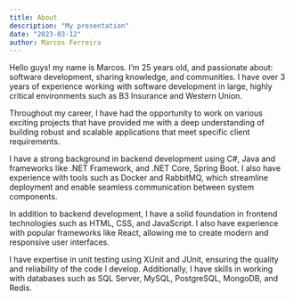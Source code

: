 ```yaml
---
title: About
description: "My presentation"
date: "2023-03-12"
author: Marcos Ferreira
---
```


Hello guys! my name is Marcos. I’m 25 years old, and passionate about: software development,
sharing knowledge, and communities. I have over 3 years of experience working with software development in large, highly critical environments such as B3 Insurance and Western Union.

Throughout my career, I have had the opportunity to work on various exciting projects that have provided me with a deep understanding of building robust and scalable applications that meet specific client requirements.

I have a strong background in backend development using C#, Java and frameworks like .NET Framework, and .NET Core, Spring Boot. I also have experience with tools such as Docker and RabbitMQ, which streamline deployment and enable seamless communication between system components.

In addition to backend development, I have a solid foundation in frontend technologies such as HTML, CSS, and JavaScript. I also have experience with popular frameworks like React, allowing me to create modern and responsive user interfaces.

I have expertise in unit testing using XUnit and JUnit, ensuring the quality and reliability of the code I develop. Additionally, I have skills in working with databases such as SQL Server, MySQL, PostgreSQL, MongoDB, and Redis.
